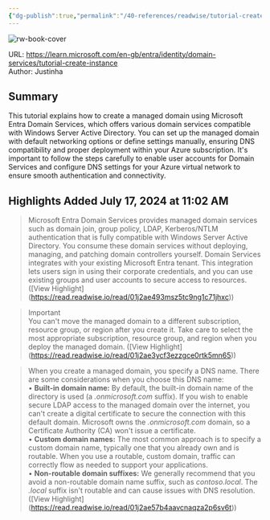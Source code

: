 ```yaml
---
{"dg-publish":true,"permalink":"/40-references/readwise/tutorial-create-a-microsoft-entra-domain-services-managed-domain-microsoft-entra-id/","tags":["rw/articles"]}
---
```



![rw-book-cover](https://learn.microsoft.com/en-us/media/open-graph-image.png)

  

URL: <https://learn.microsoft.com/en-gb/entra/identity/domain-services/tutorial-create-instance>  
Author: Justinha

## Summary

This tutorial explains how to create a managed domain using Microsoft Entra Domain Services, which offers various domain services compatible with Windows Server Active Directory. You can set up the managed domain with default networking options or define settings manually, ensuring DNS compatibility and proper deployment within your Azure subscription. It's important to follow the steps carefully to enable user accounts for Domain Services and configure DNS settings for your Azure virtual network to ensure smooth authentication and connectivity.

## Highlights Added July 17, 2024 at 11:02 AM

> Microsoft Entra Domain Services provides managed domain services such as domain join, group policy, LDAP, Kerberos/NTLM authentication that is fully compatible with Windows Server Active Directory. You consume these domain services without deploying, managing, and patching domain controllers yourself. Domain Services integrates with your existing Microsoft Entra tenant. This integration lets users sign in using their corporate credentials, and you can use existing groups and user accounts to secure access to resources. ([View Highlight] (<https://read.readwise.io/read/01j2ae493msz5tc9ng1c71jhxc>))

> Important  
> You can't move the managed domain to a different subscription, resource group, or region after you create it. Take care to select the most appropriate subscription, resource group, and region when you deploy the managed domain. ([View Highlight] (<https://read.readwise.io/read/01j2ae3ycf3ezzgce0rtk5mn65>))

> When you create a managed domain, you specify a DNS name. There are some considerations when you choose this DNS name:  
> • **Built-in domain name:** By default, the built-in domain name of the directory is used (a *.onmicrosoft.com* suffix). If you wish to enable secure LDAP access to the managed domain over the internet, you can't create a digital certificate to secure the connection with this default domain. Microsoft owns the *.onmicrosoft.com* domain, so a Certificate Authority (CA) won't issue a certificate.  
> • **Custom domain names:** The most common approach is to specify a custom domain name, typically one that you already own and is routable. When you use a routable, custom domain, traffic can correctly flow as needed to support your applications.  
> • **Non-routable domain suffixes:** We generally recommend that you avoid a non-routable domain name suffix, such as *contoso.local*. The *.local* suffix isn't routable and can cause issues with DNS resolution. ([View Highlight] (<https://read.readwise.io/read/01j2ae57b4aavcnaqza2p6sv6t>))

